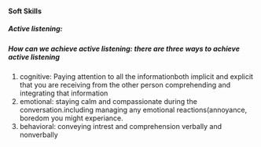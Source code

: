 #### Soft Skills
##### Active listening:
##### How can we achieve active listening: there are three ways to achieve active listening
1. cognitive: Paying attention to all the informationboth implicit and explicit that you are receiving from the other person comprehending and integrating that information
2. emotional: staying calm and compassionate during the conversation.including managing any emotional reactions(annoyance, boredom you might experiance.
3. behavioral: conveying intrest and comprehension verbally and nonverbally
